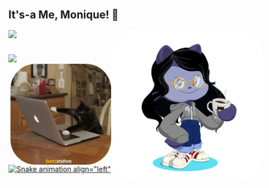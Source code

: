 ## It's-a Me, Monique! 🍄

<div align="left">
    <a href="https://github.com/Eufrazine">
    <img height="180em" src="https://github-readme-stats.vercel.app/api/top-langs/?Eufrazine&layout=compact&langs_count=7&theme=dracula"/>
    <img align="right" alt="Moni-pic" height="300px" style="border-radius:50px;" src="https://github.com/Eufrazine/Eufrazine/blob/d87b06f52daa7457fcbc770eaa51deb05f35961b/octocat-1673036007584.png"> 
</div>

##

<div align="left">
    <a href="https://github.com/Eufrazine">
    <img height="180em" src="https://github-readme-stats.vercel.app/api?Eufrazine&show_icons=true&theme=dracula&include_all_commits=true&count_private=true"/>
    <img align="right" alt="Moni-pic" height="200px" style="border-radius:50px;" src="https://github.com/Eufrazine/Eufrazine/blob/80179666d2d9c434c2116a27c87d9da8e3b1ea39/work-working.gif"> 
</div>

##   
 
![Snake animation align="left"](https://github.com/Eufrazine/Monique!/blob/output/github-contribution-grid-snake.svg)

